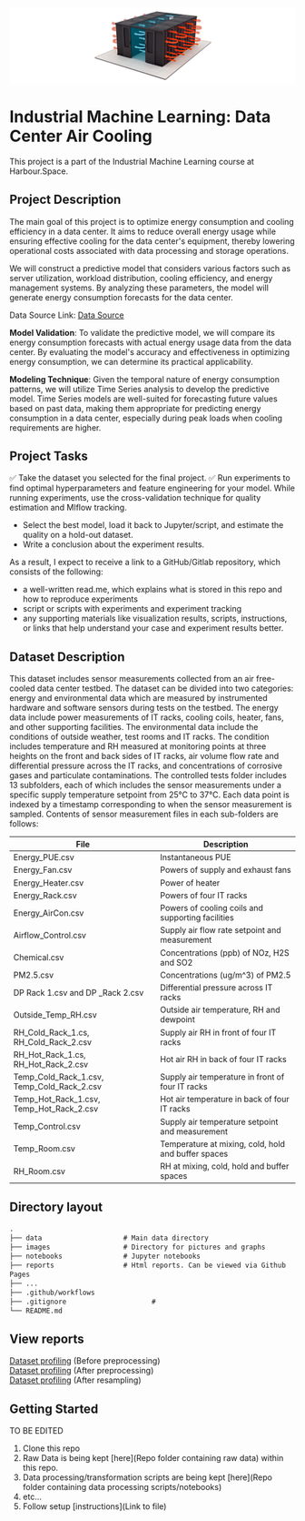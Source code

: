 <div align="center"> <img src="images/header.png"> </div>


# Industrial Machine Learning: Data Center Air Cooling
This project is a part of the Industrial Machine Learning course at Harbour.Space.  


## Project Description
The main goal of this project is to optimize energy consumption and cooling efficiency in a data center. It aims to reduce overall energy usage while ensuring effective cooling for the data center's equipment, thereby lowering operational costs associated with data processing and storage operations.

We will construct a predictive model that considers various factors such as server utilization, workload distribution, cooling efficiency, and energy management systems. By analyzing these parameters, the model will generate energy consumption forecasts for the data center.

Data Source Link: [Data Source](https://ieee-dataport.org/open-access/data-server-energy-consumption-dataset)



**Model Validation**:
To validate the predictive model, we will compare its energy consumption forecasts with actual energy usage data from the data center. By evaluating the model's accuracy and effectiveness in optimizing energy consumption, we can determine its practical applicability.

**Modeling Technique**:
Given the temporal nature of energy consumption patterns, we will utilize Time Series analysis to develop the predictive model. Time Series models are well-suited for forecasting future values based on past data, making them appropriate for predicting energy consumption in a data center, especially during peak loads when cooling requirements are higher.


## Project Tasks
 

✅ Take the dataset you selected for the final project.
✅ Run experiments to find optimal hyperparameters and feature engineering for your model.  While running experiments, use the cross-validation technique for quality estimation and Mlflow tracking.
- Select the best model, load it back to Jupyter/script, and estimate the quality on a hold-out dataset.
- Write a conclusion about the experiment results.

As a result, I expect to receive a link to a GitHub/Gitlab repository, which consists of the following:
- a well-written read.me, which explains what is stored in this repo and how to reproduce experiments
- script or scripts with experiments and experiment tracking
- any supporting materials like visualization results, scripts, instructions, or links that help understand your case and experiment results better.


## Dataset Description
This dataset includes sensor measurements collected from an air free-cooled data center testbed. The dataset can be divided into two categories: energy and environmental data which are measured by instrumented hardware and software sensors during tests on the testbed. The energy data include power measurements of IT racks, cooling coils, heater, fans, and other supporting facilities. The environmental data include the conditions of outside weather, test rooms and IT racks. The condition includes temperature and RH measured at monitoring points at three heights on the front and back sides of IT racks, air volume flow rate and differential pressure across the IT racks, and concentrations of corrosive gases and particulate contaminations. The controlled tests folder includes 13 subfolders, each of which includes the sensor measurements under a specific supply temperature setpoint from 25°C to 37°C. Each data point is indexed by a timestamp corresponding to when the sensor measurement is sampled. Contents of sensor measurement files in each sub-folders are follows:

| File                                       | Description                                          |
|--------------------------------------------|------------------------------------------------------|
| Energy_PUE.csv                             | Instantaneous PUE                                    |
| Energy_Fan.csv                             | Powers of supply and exhaust fans                    |
| Energy_Heater.csv                          | Power of heater                                      |
| Energy_Rack.csv                            | Powers of four IT racks                              |
| Energy_AirCon.csv                          | Powers of cooling coils and supporting facilities    |
| Airflow_Control.csv                        | Supply air flow rate setpoint and measurement        |
| Chemical.csv                               | Concentrations (ppb) of NOz, H2S and SO2             |
| PM2.5.csv                                  | Concentrations (ug/m^3) of PM2.5                     |
| DP Rack 1.csv and DP _Rack 2.csv           | Differential pressure across IT racks                |
| Outside_Temp_RH.csv                        | Outside air temperature, RH and dewpoint             |
| RH_Cold_Rack_1.cs, RH_Cold_Rack_2.csv      | Supply air RH in front of four IT racks              |
| RH_Hot_Rack_1.cs, RH_Hot_Rack_2.csv        | Hot air RH in back of four IT racks                  |
| Temp_Cold_Rack_1.csv, Temp_Cold_Rack_2.csv | Supply air temperature in front of four IT racks     |
| Temp_Hot_Rack_1.csv, Temp_Hot_Rack_2.csv   | Hot air temperature in back of four IT racks         |
| Temp_Control.csv                           | Supply air temperature setpoint and measurement      |
| Temp_Room.csv                              | Temperature at mixing, cold, hold and buffer spaces  |
| RH_Room.csv                                | RH at mixing, cold, hold and buffer spaces           |



## Directory layout

    .
    ├── data                    # Main data directory
    ├── images                  # Directory for pictures and graphs
    ├── notebooks               # Jupyter notebooks
    ├── reports                 # Html reports. Can be viewed via Github Pages
    ├── ...
    ├── .github/workflows
    ├── .gitignore                     # 
    └── README.md


## View reports
[Dataset profiling](https://adamxrvn.github.io/iml-data-center/reports/report.html) (Before preprocessing)  
[Dataset profiling](https://adamxrvn.github.io/iml-data-center/reports/report_eda.html) (After preprocessing)  
[Dataset profiling](https://adamxrvn.github.io/iml-data-center/reports/report_resampling.html) (After resampling)  




## Getting Started

 TO BE EDITED

1. Clone this repo 
2. Raw Data is being kept [here](Repo folder containing raw data) within this repo.
3. Data processing/transformation scripts are being kept [here](Repo folder containing data processing scripts/notebooks)
4. etc...
5. Follow setup [instructions](Link to file)
